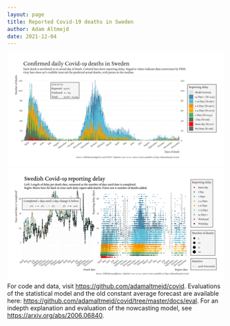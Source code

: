 ```yaml
---
layout: page
title: Reported Covid-19 deaths in Sweden
author: Adam Altmejd
date: 2021-12-04
---
```


![Graph of Swedish Covid-19 deaths with reporting delay.](deaths_lag_sweden_2021-12-04.png "Swedish Covid-19 deaths.")
![Graph of Swedish Covid-19 reporting delay in daily deaths.](lag_trend_sweden_2021-12-04.png "Trend in Swedish Covid-19 mortality reporting delay.")
For code and data, visit <https://github.com/adamaltmejd/covid>.
Evaluations of the statistical model and the old constant average forecast are available here: <https://github.com/adamaltmejd/covid/tree/master/docs/eval>.
For an indepth explanation and evaluation of the nowcasting model, see <https://arxiv.org/abs/2006.06840>.
